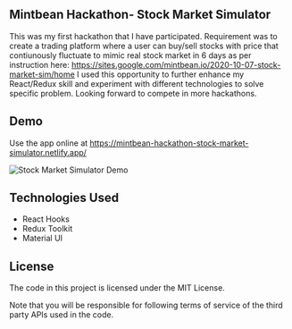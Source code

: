 ## Mintbean Hackathon- Stock Market Simulator

This was my first hackathon that I have participated. Requirement was to create a trading platform where a user can buy/sell stocks with price that contiunously fluctuate to mimic real stock market in 6 days as per instruction here: https://sites.google.com/mintbean.io/2020-10-07-stock-market-sim/home
I used this opportunity to further enhance my React/Redux skill and experiment with different technologies to solve specific problem. Looking forward to compete in more hackathons. 

## Demo

Use the app online at https://mintbean-hackathon-stock-market-simulator.netlify.app/

![Stock Market Simulator Demo](demo/mintbean-hackathon-stock-market-simulator.gif)

## Technologies Used

* React Hooks
* Redux Toolkit
* Material UI

## License

The code in this project is licensed under the MIT License.

Note that you will be responsible for following terms of service of the third party APIs used in the code.